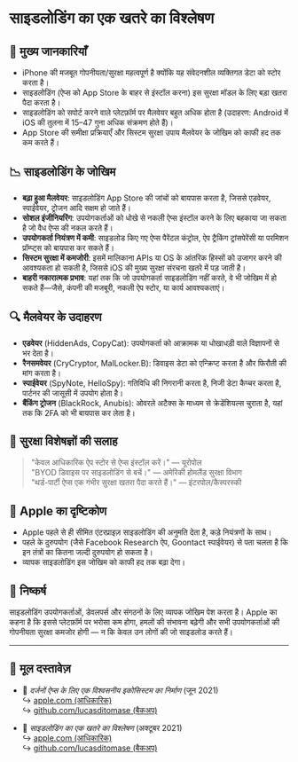 # साइडलोडिंग का एक खतरे का विश्लेषण  

## 📌 मुख्य जानकारियाँ  

- iPhone की मजबूत गोपनीयता/सुरक्षा महत्वपूर्ण है क्योंकि यह संवेदनशील व्यक्तिगत डेटा को स्टोर करता है।  
- साइडलोडिंग (ऐप्स को App Store के बाहर से इंस्टॉल करना) इस सुरक्षा मॉडल के लिए बड़ा खतरा पैदा करता है।  
- साइडलोडिंग को सपोर्ट करने वाले प्लेटफ़ॉर्म पर मैलवेयर बहुत अधिक होता है (उदाहरण: Android में iOS की तुलना में 15–47 गुना अधिक संक्रमण होते हैं)।  
- App Store की समीक्षा प्रक्रियाएँ और सिस्टम सुरक्षा उपाय मैलवेयर के जोखिम को काफी हद तक कम करते हैं।  

## 📉 साइडलोडिंग के जोखिम  

- **बढ़ा हुआ मैलवेयर**: साइडलोडिंग App Store की जांचों को बायपास करता है, जिससे एडवेयर, स्पाईवेयर, ट्रोजन आदि सक्षम हो जाते हैं।  
- **सोशल इंजीनियरिंग**: उपयोगकर्ताओं को धोखे से नकली ऐप्स इंस्टॉल करने के लिए बहकाया जा सकता है जो वैध ऐप्स की नकल करते हैं।  
- **उपयोगकर्ता नियंत्रण में कमी**: साइडलोड किए गए ऐप्स पैरेंटल कंट्रोल, ऐप ट्रैकिंग ट्रांसपेरेंसी या परमिशन प्रॉम्प्ट्स को बायपास कर सकते हैं।  
- **सिस्टम सुरक्षा में कमजोरी**: इसमें मालिकाना APIs या OS के आंतरिक हिस्सों को उजागर करने की आवश्यकता हो सकती है, जिससे iOS की मुख्य सुरक्षा संरचना खतरे में पड़ जाती है।  
- **बाहरी नकारात्मक प्रभाव**: यहां तक कि जो उपयोगकर्ता साइडलोडिंग नहीं करते, वे भी जोखिम में हो सकते हैं—जैसे, कंपनी की मजबूरी, नकली ऐप स्टोर, या कार्य आवश्यकताएं।  

## 🔍 मैलवेयर के उदाहरण  

- **एडवेयर** (HiddenAds, CopyCat): उपयोगकर्ता को आक्रामक या धोखाधड़ी वाले विज्ञापनों से भर देता है।  
- **रैनसमवेयर** (CryCryptor, MalLocker.B): डिवाइस डेटा को एन्क्रिप्ट करता है और फिरौती की मांग करता है।  
- **स्पाईवेयर** (SpyNote, HelloSpy): गतिविधि की निगरानी करता है, निजी डेटा कैप्चर करता है, पार्टनर की जासूसी में उपयोग होता है।  
- **बैंकिंग ट्रोजन** (BlackRock, Anubis): ओवरले अटैक्स के माध्यम से क्रेडेंशियल्स चुराता है, यहां तक कि 2FA को भी बायपास कर लेता है।  

## 🧠 सुरक्षा विशेषज्ञों की सलाह  

> "केवल आधिकारिक ऐप स्टोर से ऐप्स इंस्टॉल करें।" — यूरोपोल  
> "BYOD डिवाइस पर साइडलोडिंग से बचें।" — अमेरिकी होमलैंड सुरक्षा विभाग  
> "थर्ड-पार्टी ऐप्स एक गंभीर सुरक्षा खतरा पैदा करते हैं।" — इंटरपोल/कैस्परस्की  

## 🚫 Apple का दृष्टिकोण  

- Apple पहले से ही सीमित एंटरप्राइज़ साइडलोडिंग की अनुमति देता है, कड़े नियंत्रणों के साथ।  
- पहले के दुरुपयोग (जैसे Facebook Research ऐप, Goontact स्पाईवेयर) से पता चलता है कि इन तंत्रों का कितना जल्दी दुरुपयोग हो सकता है।  
- व्यापक साइडलोडिंग इस जोखिम को काफी हद तक बढ़ा देगा।  

## 📎 निष्कर्ष  

साइडलोडिंग उपयोगकर्ताओं, डेवलपर्स और संगठनों के लिए व्यापक जोखिम पेश करता है। Apple का कहना है कि इससे प्लेटफ़ॉर्म पर भरोसा कम होगा, हमलों की संभावना बढ़ेगी और सभी उपयोगकर्ताओं की गोपनीयता सुरक्षा कमजोर होगी — न कि केवल उन लोगों की जो साइडलोड करते हैं।  

---  

## 📄 मूल दस्तावेज़  

- 🧷 *दर्जनों ऐप्स के लिए एक विश्वसनीय इकोसिस्टम का निर्माण* (जून 2021)  
  ↪️ [apple.com (आधिकारिक)](https://www.apple.com/privacy/docs/Building_a_Trusted_Ecosystem_for_Millions_of_Apps.pdf)  
  ↪️ [github.com/lucasditomase (बैकअप)](https://github.com/lucasditomase/app-restrictions/blob/main/summary.pdf)  

- 🧷 *साइडलोडिंग का एक खतरे का विश्लेषण* (अक्टूबर 2021)  
  ↪️ [apple.com (आधिकारिक)](https://www.apple.com/privacy/docs/Building_a_Trusted_Ecosystem_for_Millions_of_Apps_A_Threat_Analysis_of_Sideloading.pdf)  
  ↪️ [github.com/lucasditomase (बैकअप)](https://github.com/lucasditomase/app-restrictions/blob/main/threat-analysis.pdf)  
